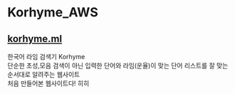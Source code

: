 # Korhyme_AWS
## <a href = "http://korhyme.ml">korhyme.ml</a>
한국어 라임 검색기 Korhyme<br>
단순한 초성,모음 검색이 아닌 입력한 단어와 라임(운율)이 맞는 단어 리스트를 잘 맞는 순서대로 알려주는 웹사이트<br>
처음 만들어본 웹사이트다! 히히
